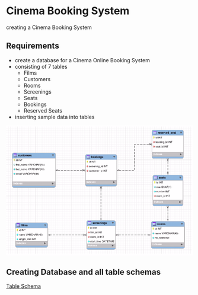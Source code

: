 # Cinema Booking System
creating a Cinema Booking System

## Requirements
- create a database for a Cinema Online Booking System
- consisting of 7 tables
  - Films
  - Customers
  - Rooms
  - Screenings
  - Seats
  - Bookings
  - Reserved Seats
- inserting sample data into tables

![Schema](./DBSchema.png)

## Creating Database and all table schemas
[Table Schema](./schema.sql)
